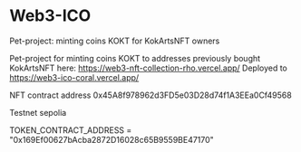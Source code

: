 # Web3-ICO
Pet-project: minting coins KOKT for KokArtsNFT owners


Pet-project for minting coins KOKT to addresses previously bought KokArtsNFT here: https://web3-nft-collection-rho.vercel.app/
Deployed to https://web3-ico-coral.vercel.app/

NFT contract address 0x45A8f978962d3FD5e03D28d74f1A3EEa0Cf49568

Testnet sepolia

TOKEN_CONTRACT_ADDRESS = "0x169Ef00627bAcba2872D16028c65B9559BE47170"

